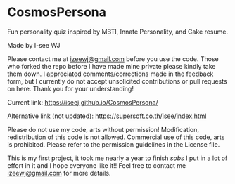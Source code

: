 # CosmosPersona
Fun personality quiz inspired by MBTI, Innate Personality, and Cake resume.

Made by I-see WJ

Please contact me at izeewj@gmail.com before you use the code. Those who forked the repo before I have made mine private please kindly take them down. 
I appreciated comments/corrections made in the feedback form, but I currently do not accept unsolicited contributions or pull requests on here. Thank you for your understanding!

Current link: https://iseej.github.io/CosmosPersona/

Alternative link (not updated): https://supersoft.co.th/isee/index.html

Please do not use my code, arts without permission! 
Modification, redistribution of this code is not allowed. 
Commercial use of this code, arts is prohibited. Please refer to the permission guidelines in the License file.

This is my first project, it took me nearly a year to finish *sobs* I put in a lot of effort in it and I hope everyone like it!!
Feel free to contact me izeewj@gmail.com for more details.

